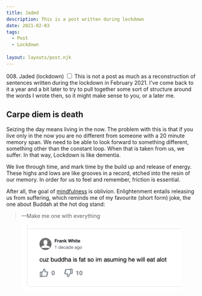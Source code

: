 ```yaml
---
title: Jaded
description: This is a post written during lockdown
date: 2021-02-03
tags:
  - Post
  - Lockdown

layout: layouts/post.njk
---
```

<p class="subtitle"> 008. Jaded (lockdown)<label for="sn-about"
       class="margin-toggle sidenote-number">
</label>
<input type="checkbox"
       id="sn-about"
       class="margin-toggle"/>
<span class="sidenote">This is not a post as much as a reconstruction of sentences written during the lockdown in February 2021. I've come back to it a year and a bit later to try to pull together some sort of structure around the words I wrote then, so it might make sense to you, or a later me.</span></p>

## Carpe diem is death

Seizing the day means living in the now. The problem with this is that if you live only in the now you are no different from someone with a 20 minute memory span. We need to be able to look forward to something different, something other than the constant loop. When that is taken from us, we suffer. In that way, Lockdown is like dementia.

We live through time, and mark time by the build up and release of energy. These highs and lows are like grooves in a record, etched into the resin of our memory. In order for us to feel and remember, friction is essential.

After all, the goal of [mindfulness](/posts/elsewhere/) is oblivion. Enlightenment entails releasing us from suffering, which reminds me of my favourite (short form) joke, the one about Buddah at the hot dog stand:
<blockquote><p> —Make me one with everything</p></blockquote>
<figure>
<img alt="Buddah at the hot dog stand" src="/images/buddah.png">
</figure>
